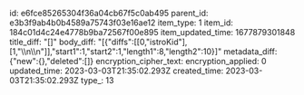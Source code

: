 id: e6fce85265304f36a04cb67f5c0ab495
parent_id: e3b3f9ab4b0b4589a75743f03e16ae12
item_type: 1
item_id: 184c01d4c24e4778b9ba72567f00e895
item_updated_time: 1677879301848
title_diff: "[]"
body_diff: "[{\"diffs\":[[0,\"istroKid\"],[1,\"\\\n\\\n\"]],\"start1\":1,\"start2\":1,\"length1\":8,\"length2\":10}]"
metadata_diff: {"new":{},"deleted":[]}
encryption_cipher_text: 
encryption_applied: 0
updated_time: 2023-03-03T21:35:02.293Z
created_time: 2023-03-03T21:35:02.293Z
type_: 13